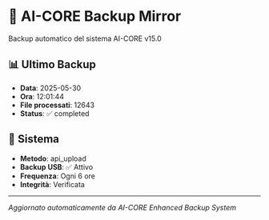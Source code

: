 # 🧬 AI-CORE Backup Mirror

Backup automatico del sistema AI-CORE v15.0

## 📊 Ultimo Backup
- **Data**: 2025-05-30
- **Ora**: 12:01:44
- **File processati**: 12643
- **Status**: ✅ completed

## 🎯 Sistema
- **Metodo**: api_upload
- **Backup USB**: ✅ Attivo
- **Frequenza**: Ogni 6 ore
- **Integrità**: Verificata

---
*Aggiornato automaticamente da AI-CORE Enhanced Backup System*
